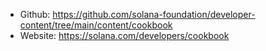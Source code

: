 - Github: <https://github.com/solana-foundation/developer-content/tree/main/content/cookbook>
- Website: <https://solana.com/developers/cookbook>
